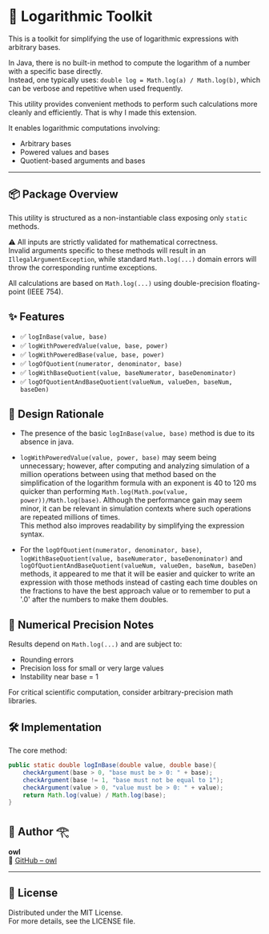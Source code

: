 # 🔢 Logarithmic Toolkit

This is a toolkit for simplifying the use of logarithmic expressions with arbitrary bases.

In Java, there is no built-in method to compute the logarithm of a number with a specific base directly.  
Instead, one typically uses: `double log = Math.log(a) / Math.log(b)`, which can be verbose and repetitive when used frequently.

This utility provides convenient methods to perform such calculations more cleanly and efficiently.
That is why I made this extension.


It enables logarithmic computations involving:
- Arbitrary bases
- Powered values and bases
- Quotient-based arguments and bases

---
## 📦 Package Overview

This utility is structured as a non-instantiable class exposing only `static` methods.

⚠️ All inputs are strictly validated for mathematical correctness.  
Invalid arguments specific to these methods will result in an `IllegalArgumentException`, 
while standard `Math.log(...)` domain errors will throw the corresponding runtime exceptions.

All calculations are based on `Math.log(...)` using double-precision floating-point (IEEE 754).
## ✨ Features

- ✅ `logInBase(value, base)`
- ✅ `logWithPoweredValue(value, base, power)`
- ✅ `logWithPoweredBase(value, base, power)`
- ✅ `logOfQuotient(numerator, denominator, base)`
- ✅ `logWithBaseQuotient(value, baseNumerator, baseDenominator)`
- ✅ `logOfQuotientAndBaseQuotient(valueNum, valueDen, baseNum, baseDen)`


## 🧠 Design Rationale

- The presence of the basic `logInBase(value, base)` method is due to its absence in java. 

- `logWithPoweredValue(value, power, base)` may seem being unnecessary; however, after computing and analyzing simulation 
  of a million operations between using that method based on the simplification of the logarithm formula with an exponent
  is 40 to 120 ms quicker than performing `Math.log(Math.pow(value, power))/Math.log(base)`. Although the performance gain may seem minor, it can be relevant in simulation contexts where such operations are repeated millions of times.  
  This method also improves readability by simplifying the expression syntax.

- For the `logOfQuotient(numerator, denominator, base)`, `logWithBaseQuotient(value, baseNumerator, baseDenominator)` and
  `logOfQuotientAndBaseQuotient(valueNum, valueDen, baseNum, baseDen)` methods, it appeared to me that it will be easier 
  and quicker to write an expression with those methods instead of casting each time doubles on the fractions to have the 
  best approach value or to remember to put a '.0' after the numbers to make them doubles. 

## 🧮 Numerical Precision Notes

Results depend on `Math.log(...)` and are subject to:

- Rounding errors
- Precision loss for small or very large values
- Instability near base = 1

For critical scientific computation, consider arbitrary-precision math libraries.

## 🛠 Implementation

The core method:

```java
public static double logInBase(double value, double base){
    checkArgument(base > 0, "base must be > 0: " + base);
    checkArgument(base != 1, "base must not be equal to 1");
    checkArgument(value > 0, "value must be > 0: " + value);
    return Math.log(value) / Math.log(base);
}

```

## 🦉 Author 𓂀

**owl**  
🔗 [GitHub – owl](https://github.com/owl-Holmes)

---

## 📄 License

Distributed under the MIT License.  
For more details, see the LICENSE file.
